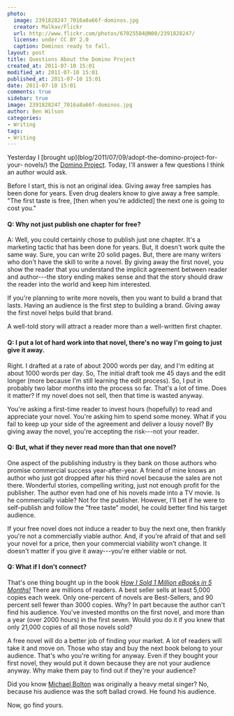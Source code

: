 ```yaml
---
photo:
  image: 2391828247_7016a8a66f-dominos.jpg
  creator: Malkav/Flickr
  url: http://www.flickr.com/photos/67025584@N00/2391828247/
  license: under CC BY 2.0
  caption: Dominos ready to fall.
layout: post
title: Questions About the Domino Project
created_at: 2011-07-10 15:01
modified_at: 2011-07-10 15:01
published_at: 2011-07-10 15:01
date: 2011-07-10 15:01
comments: true
sidebar: true
image: 2391828247_7016a8a66f-dominos.jpg
author: Ben Wilson
categories:
- Writing
tags:
- Writing
---
```


Yesterday I [brought up](blog/2011/07/09/adopt-the-domino-project-for-your- novels/) the [Domino Project](http://www.thedominoproject.com/). Today, I'll
answer a few questions I think an author would ask.

<!-- more -->

Before I start, this is not an original idea. Giving away free samples has been
done for years. Even drug dealers know to give away a free sample. "The first
taste is free, [then when you're addicted] the next one is going to cost you."

#### Q: Why not just publish one chapter for free?

A: Well, you could certainly chose to publish just one chapter. It's a marketing
tactic that has been done for years. But, it doesn't work quite the same way.
Sure, you can write 20 solid pages. But, there are many writers who don't have
the skill to write a novel. By giving away the first novel, you show the reader
that you understand the implicit agreement between reader and author---the story
ending makes sense and that the story should draw the reader into the world and
keep him interested.

If you're planning to write more novels, then you want to build a brand that
lasts. Having an audience is the first step to building a brand. Giving away the
first novel helps build that brand.

A well-told story will attract a reader more than a well-written first chapter.

#### Q: I put a lot of hard work into that novel, there's no way I'm going to just give it away.


Right. I drafted at a rate of about 2000 words per day, and I'm editing at about
1000 words per day. So, The initial draft took me 45 days and the edit longer
(more because I'm still learning the edit process). So, I put in probably two
labor months into the process so far. That's a lot of time. Does it matter? If
my novel does not sell, then that time is wasted anyway.

You're asking a first-time reader to invest hours (hopefully) to read and
appreciate your novel. You're asking him to spend some money. What if you fail
to keep up your side of the agreement and deliver a lousy novel? By giving away
the novel, you're accepting the risk---not your reader.

#### Q: But, what if they never read more than that one novel?

One aspect of the publishing industry is they bank on those authors who promise
commercial success year-after-year. A friend of mine knows an author who just
got dropped after his third novel because the sales are not there. Wonderful
stories, compelling writing, just not enough profit for the publisher. The
author even had one of his novels made into a TV movie. Is he commercially
viable? Not for the publisher. However, I'll bet if he were to self-publish and
follow the "free taste" model, he could better find his target audience.

If your free novel does not induce a reader to buy the next one, then frankly
you're not a commercially viable author. And, if you're afraid of that and sell
your novel for a price, then your commercial viability won't change. It doesn't
matter if you give it away---you're either viable or not.

#### Q: What if I don't connect?

That's one thing bought up in the book *[How I Sold 1 Million eBooks in 5
Months!](www.amazon.com/Sold-Million-eBooks-Months-ebook/dp/B0056BMK6K)* There
are millions of readers. A best seller sells at least 5,000 copies each week.
Only one-percent of novels are Best-Sellers, and 90 percent sell fewer than 3000
copies. Why? In part because the author can't find his audience. You've invested
months on the first novel, and more than a year (over 2000 hours) in the first
seven. Would you do it if you knew that only 21,000 copies of all those novels
sold?

A free novel will do a better job of finding your market. A lot of readers will
take it and move on. Those who stay and buy the next book belong to your
audience. That's who you're writing for anyway. Even if they bought your first
novel, they would put it down because they are not your audience anyway. Why
make them pay to find out if they're your audience?

Did you know [Michael Bolton](http://en.wikipedia.org/wiki/Michael_Bolton) was
originally a heavy metal singer? No, because his audience was the soft ballad
crowd. He found his audience.

Now, go find yours.
